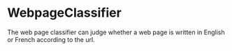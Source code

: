 WebpageClassifier
=================
The web page classifier can judge whether a web page is written in English or French according to the url. 
